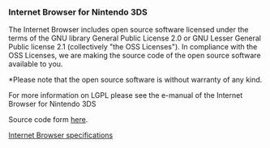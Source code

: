 ### Internet Browser for Nintendo 3DS

The Internet Browser includes open source software licensed under the terms of the GNU library General Public License 2.0 or GNU Lesser General Public license 2.1 (collectively "the OSS Licenses"). In compliance with the OSS Licenses, we are making the source code of the open source software available to you.

*Please note that the open source software is without warranty of any kind.

For more information on LGPL please see the e-manual of the Internet Browser for Nintendo 3DS 

Source code form [here](http://www.nintendo.com/3ds/internetbrowser/sourcecode/).

[Internet Browser specifications](http://www.nintendo.com/3ds/internetbrowser/specs)
